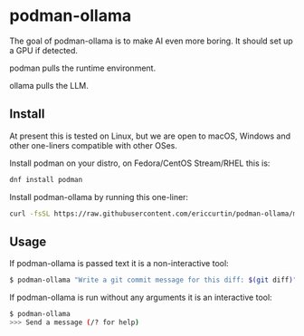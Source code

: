 # podman-ollama

The goal of podman-ollama is to make AI even more boring. It should set up a GPU if detected.

podman pulls the runtime environment.

ollama pulls the LLM.

## Install

At present this is tested on Linux, but we are open to macOS, Windows and other one-liners compatible with other OSes.

Install podman on your distro, on Fedora/CentOS Stream/RHEL this is:

```bash
dnf install podman
```

Install podman-ollama by running this one-liner:

```bash
curl -fsSL https://raw.githubusercontent.com/ericcurtin/podman-ollama/main/install.sh | sudo bash
```

## Usage

If podman-ollama is passed text it is a non-interactive tool:

```bash
$ podman-ollama "Write a git commit message for this diff: $(git diff)"
```

If podman-ollama is run without any arguments it is an interactive tool:

``` bash
$ podman-ollama
>>> Send a message (/? for help)
```

